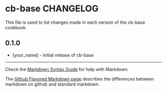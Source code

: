 cb-base CHANGELOG
=================

This file is used to list changes made in each version of the cb-base cookbook.

0.1.0
-----
- [your_name] - Initial release of cb-base

- - -
Check the [Markdown Syntax Guide](http://daringfireball.net/projects/markdown/syntax) for help with Markdown.

The [Github Flavored Markdown page](http://github.github.com/github-flavored-markdown/) describes the differences between markdown on github and standard markdown.
